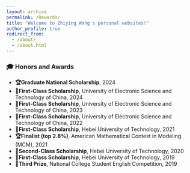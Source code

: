 ```yaml
---
layout: archive
permalink: /Rewards/
title: "Welcome to Zhiying Wang's personal websites!"
author_profile: true
redirect_from: 
  - /about/
  - /about.html
---
```

### 🎓 Honors and Awards

- **🏆Graduate National Scholarship**, 2024  
- **🥇First-Class Scholarship**, University of Electronic Science and Technology of China, 2024  
- **🥇First-Class Scholarship**, University of Electronic Science and Technology of China, 2023  
- **🥇First-Class Scholarship**, University of Electronic Science and Technology of China, 2022  
- **🥇First-Class Scholarship**, Hebei University of Technology, 2021  
- **🏆Finalist (top 2.8%)**, American Mathematical Contest in Modeling (MCM), 2021  
- **🥈Second-Class Scholarship**, Hebei University of Technology, 2020  
- **🥇First-Class Scholarship**, Hebei University of Technology, 2019  
- **🥉Third Prize**, National College Student English Competition, 2019  
